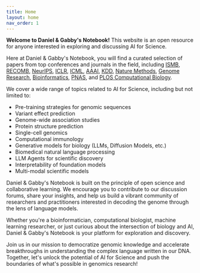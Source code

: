 ```yaml
---
title: Home
layout: home
nav_order: 1
---
```

**Welcome to Daniel & Gabby's Notebook!** This website is an open resource for anyone interested in exploring and discussing AI for Science.

Here at Daniel & Gabby's Notebook, you will find a curated selection of papers from top conferences and journals in the field, including [ISMB](https://www.iscb.org/ismb2023), [RECOMB](https://www.recomb2023.org/), [NeurIPS](https://nips.cc/), [ICLR](https://iclr.cc/), [ICML](https://icml.cc/), [AAAI](https://aaai.org/), [KDD](https://www.kdd.org/), [Nature Methods](https://www.nature.com/nmeth/), [Genome Research](https://genome.cshlp.org/), [Bioinformatics](https://academic.oup.com/bioinformatics), [PNAS](https://www.pnas.org/), and [PLOS Computational Biology](https://journals.plos.org/ploscompbiol/).

We cover a wide range of topics related to AI for Science, including but not limited to:

- Pre-training strategies for genomic sequences
- Variant effect prediction
- Genome-wide association studies
- Protein structure prediction
- Single-cell genomics
- Computational immunology
- Generative models for biology (LLMs, Diffusion Models, etc.)
- Biomedical natural language processing
- LLM Agents for scientific discovery
- Interpretability of foundation models
- Multi-modal scientific models

Daniel & Gabby's Notebook is built on the principle of open science and collaborative learning. We encourage you to contribute to our discussion forums, share your insights, and help us build a vibrant community of researchers and practitioners interested in decoding the genome through the lens of language models.

Whether you're a bioinformatician, computational biologist, machine learning researcher, or just curious about the intersection of biology and AI, Daniel & Gabby's Notebook is your platform for exploration and discovery.

Join us in our mission to democratize genomic knowledge and accelerate breakthroughs in understanding the complex language written in our DNA. Together, let's unlock the potential of AI for Science and push the boundaries of what's possible in genomics research!